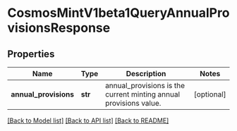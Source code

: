 # CosmosMintV1beta1QueryAnnualProvisionsResponse

## Properties
Name | Type | Description | Notes
------------ | ------------- | ------------- | -------------
**annual_provisions** | **str** | annual_provisions is the current minting annual provisions value. | [optional] 

[[Back to Model list]](../README.md#documentation-for-models) [[Back to API list]](../README.md#documentation-for-api-endpoints) [[Back to README]](../README.md)

